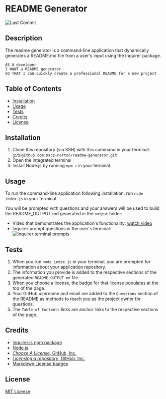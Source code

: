 # README Generator
![Last Commit](https://img.shields.io/github/last-commit/macz-norton/readme-generator)

## Description

The readme generator is a command-line application that dynamically generates a README.md file from a user's input using the Inquirer package.

```
AS A developer
I WANT a README generator
SO THAT I can quickly create a professional README for a new project
```

## Table of Contents

* [Installation](#installation)
* [Usage](#usage)
* [Tests](#tests)
* [Credits](#credits)
* [License](#license)

## Installation

1. Clone this repository (via SSH) with this command in your terminal: `git@github.com:macz-norton/readme-generator.git`
2. Open the integrated terminal
3. Install Node.js by running `npm i` in your terminal

## Usage

To run the command-line application following installation, run `node index.js` in your terminal.

You will be prompted with questions and your answers will be used to build the README_OUTPUT.md generated in the `output` folder:
* Video that demonstrates the application's functionality: [watch video](https://share.getcloudapp.com/llun7Elr)
* Inquirer prompt questions in the user's terminal: ![Inquirer terminal prompts](https://user-images.githubusercontent.com/71162422/103185492-83857d00-4871-11eb-8bc3-d6acd1b7dbf6.png)

## Tests

1. When you run `node index.js` in your terminal, you are prompted for information about your application repository.
2. The information you provide is added to the respective sections of the generated `README_OUTPUT.md` file.
3. When you choose a license, the badge for that license populates at the top of the page.
4. Your GitHub username and email are added to the `Questions` section of the README as methods to reach you as the project owner for questions.
5. The `Table of Contents` links are anchor links to the respective sections of the page.

## Credits

* [Inquirer.js npm package](https://www.npmjs.com/package/inquirer)
* [Node.js](https://nodejs.org/en/)
* [*Choose A License*, GitHub, Inc.](https://choosealicense.com/)
* [*Licensing a repository*, GitHub, Inc.](https://docs.github.com/en/free-pro-team@latest/github/creating-cloning-and-archiving-repositories/licensing-a-repository#choosing-the-right-license)
* [Markdown License badges](https://gist.github.com/lukas-h/2a5d00690736b4c3a7ba)

## License

[MIT License](https://choosealicense.com/licenses/mit/)